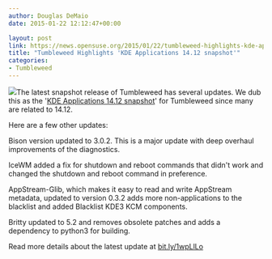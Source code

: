 ```yaml
---
author: Douglas DeMaio
date: 2015-01-22 12:12:47+00:00

layout: post
link: https://news.opensuse.org/2015/01/22/tumbleweed-highlights-kde-applications-14-12-snapshot/
title: "Tumbleweed Highlights 'KDE Applications 14.12 snapshot'"
categories:
- Tumbleweed
---
```

[![](https://en.opensuse.org/images/c/c1/Tumbleweed.png)](https://en.opensuse.org/Portal:Tumbleweed)The latest snapshot release of Tumbleweed has several updates. We dub this as the '[KDE Applications 14.12 snapshot](http://bit.ly/1wpLlLo)' for Tumbleweed since many are related to 14.12.

Here are a few other updates:

Bison version updated to 3.0.2. This is a major update with deep overhaul improvements of the diagnostics.

IceWM added a fix for shutdown and reboot commands that didn't work and changed the shutdown and reboot command in preference.

AppStream-Glib, which makes it easy to read and write AppStream metadata, updated to version 0.3.2 adds more non-applications to the blacklist and added Blacklist KDE3 KCM components.

Britty updated to 5.2 and removes obsolete patches and adds a dependency to python3 for building.

Read more details about the latest update at [bit.ly/1wpLlLo](http://bit.ly/1wpLlLo)		

